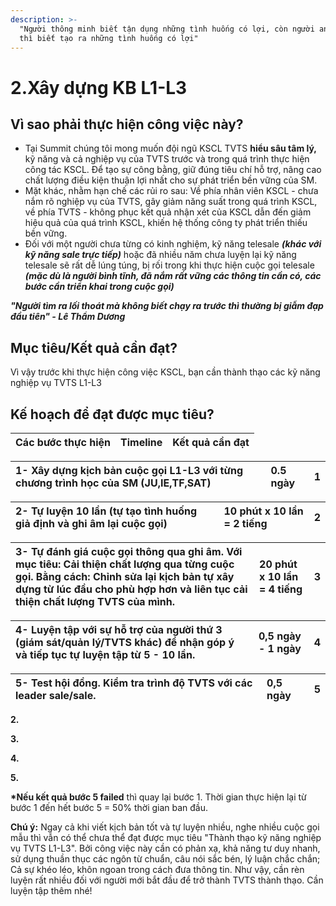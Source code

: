 ```yaml
---
description: >-
  "Người thông minh biết tận dụng những tình huống có lợi, còn người anh minh
  thì biết tạo ra những tình huống có lợi"
---
```


# 2.Xây dựng KB L1-L3

## Vì sao phải thực hiện công việc này?

* Tại Summit chúng tôi mong muốn đội ngũ KSCL TVTS **hiểu sâu tâm lý,** kỹ năng và cả nghiệp vụ của TVTS trước và trong quá trình thực hiện công tác KSCL. Để tạo sự công bằng, giữ đúng tiêu chí hỗ trợ, nâng cao chất lượng điều kiện thuận lợi nhất cho sự phát triển bền vững của SM.
* Mặt khác, nhằm hạn chế các rủi ro sau: Về phía nhân viên KSCL - chưa nắm rõ nghiệp vụ của TVTS, gây giảm năng suất trong quá trình KSCL, về phía TVTS - không phục kết quả nhận xét của KSCL dẫn đến giảm hiệu quả của quá trình KSCL, khiến hệ thống công ty phát triển thiếu bền vững.
* Đối với một người chưa từng có kinh nghiệm, kỹ năng telesale _**\(khác với kỹ năng sale trực tiếp\)**_ hoặc đã nhiều năm chưa luyện lại kỹ năng telesale sẽ rất dễ lúng túng, bị rối trong khi thực hiện cuộc gọi telesale _**\(mặc dù là người bình tĩnh, đã nắm rất vững các thông tin cần có, các bước cần triển khai trong cuộc gọi\)**_

_**"Người tìm ra lối thoát mà không biết chạy ra trước thì thường bị giẫm đạp đầu tiên" - Lê Thẩm Dương**_

## Mục tiêu/Kết quả cần đạt?

Vì vậy trước khi thực hiện công việc KSCL, bạn cần thành thạo các kỹ năng nghiệp vụ TVTS L1-L3

## **Kế hoạch** để đạt được mục tiêu?

| Các bước thực hiện | Timeline | Kết quả cần đạt |
| :--- | :--- | :--- |


| 1- Xây dựng kịch bản cuộc gọi L1-L3 với từng chương trình học của SM \(JU,IE,TF,SAT\) | 0.5 ngày | 1 |
| :--- | :--- | :--- |


| 2- Tự luyện 10 lần \(tự tạo tình huống giả định và ghi âm lại cuộc gọi\) | 10 phút x 10 lần = 2 tiếng | 2 |
| :--- | :--- | :--- |


| 3- Tự đánh giá cuộc gọi thông qua ghi âm. Với mục tiêu: Cải thiện chất lượng qua từng cuộc gọi. Bằng cách: Chỉnh sửa lại kịch bản tự xây dựng từ lúc đầu cho phù hợp hơn và liên tục cải thiện chất lượng TVTS của mình. | 20 phút x 10 lần = 4 tiếng | 3 |
| :--- | :--- | :--- |


| 4- Luyện tập với sự hỗ trợ của người thứ 3 \(giám sát/quản lý/TVTS khác\) để nhận góp ý và tiếp tục tự luyện tập từ 5 - 10 lần. | 0,5 ngày - 1 ngày | 4 |
| :--- | :--- | :--- |


| 5- Test hội đồng. Kiểm tra trình độ TVTS với các leader sale/sale. | 0,5 ngày | 5 |
| :--- | :--- | :--- |


**2.**

**3.**

**4.**

**5.**

**\*Nếu kết quả bước 5 failed** thì quay lại bước 1. Thời gian thực hiện lại từ bước 1 đến hết bước 5 = 50% thời gian ban đầu.

**Chú ý:** Ngay cả khi viết kịch bản tốt và tự luyện nhiều, nghe nhiều cuộc gọi mẫu thì vẫn có thể chưa thể đạt được mục tiêu "Thành thạo kỹ năng nghiệp vụ TVTS L1-L3". Bởi công việc này cần có phản xạ, khả năng tư duy nhanh, sử dụng thuần thục các ngôn từ chuẩn, câu nói sắc bén, lý luận chắc chắn; Cả sự khéo léo, khôn ngoan trong cách đưa thông tin. Như vậy, cần rèn luyện rất nhiều đối với người mới bắt đầu để trở thành TVTS thành thạo. Cần luyện tập thêm nhé!

